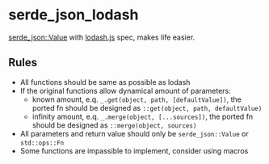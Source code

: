 # serde_json_lodash

[serde_json::Value](https://docs.serde.rs/serde_json/value/enum.Value.html) with [lodash.js](https://github.com/lodash/lodash) spec, makes life easier.

## Rules

- All functions should be same as possible as lodash
- If the original functions allow dynamical amount of parameters:
  - known amount, e.q. `_.get(object, path, [defaultValue])`, the ported fn should be designed as `::get(object, path, defaultValue)`
  - infinity amount, e.q. `_.merge(object, [...sources])`, the ported fn should be designed as `::merge(object, sources)`
- All parameters and return value should only be `serde_json::Value` or `std::ops::Fn`
- Some functions are impassible to implement, consider using macros
